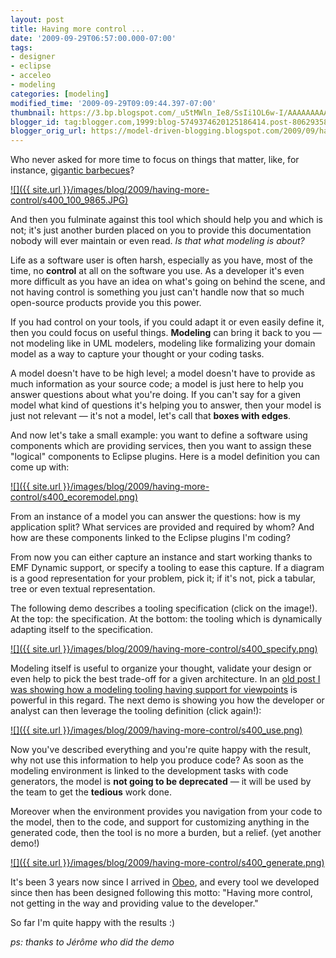 ```yaml
---
layout: post
title: Having more control ...
date: '2009-09-29T06:57:00.000-07:00'
tags:
- designer
- eclipse
- acceleo
- modeling
categories: [modeling]
modified_time: '2009-09-29T09:09:44.397-07:00'
thumbnail: https://3.bp.blogspot.com/_u5tMWln_Ie8/SsIi1OL6w-I/AAAAAAAAALw/IpAvHoRsmME/s72-c/100_9865.JPG
blogger_id: tag:blogger.com,1999:blog-5749374620125186414.post-8062935893527033571
blogger_orig_url: https://model-driven-blogging.blogspot.com/2009/09/having-more-control.html
---
```


Who never asked for more time to focus on things that matter, like, for instance, [gigantic barbecues](https://mariot-thoughts.blogspot.com/2009/09/nathalie-effect-goals-tests-and-patches.html)?

[![]({{ site.url }}/images/blog/2009/having-more-control/s400_100_9865.JPG)](https://3.bp.blogspot.com/_u5tMWln_Ie8/SsIi1OL6w-I/AAAAAAAAALw/IpAvHoRsmME/s1600-h/100_9865.JPG)

And then you fulminate against this tool which should help you and which is not; it's just another burden placed on you to provide this documentation nobody will ever maintain or even read. _Is that what modeling is about?_

Life as a software user is often harsh, especially as you have, most of the time, no **control** at all on the software you use. As a developer it's even more difficult as you have an idea on what's going on behind the scene, and not having control is something you just can't handle now that so much open-source products provide you this power.

If you had control on your tools, if you could adapt it or even easily define it, then you could focus on useful things. **Modeling** can bring it back to you — not modeling like in UML modelers, modeling like formalizing your domain model as a way to capture your thought or your coding tasks.

A model doesn't have to be high level; a model doesn't have to provide as much information as your source code; a model is just here to help you answer questions about what you're doing. If you can't say for a given model what kind of questions it's helping you to answer, then your model is just not relevant — it's not a model, let's call that **boxes with edges**.

And now let's take a small example: you want to define a software using components which are providing services, then you want to assign these "logical" components to Eclipse plugins. Here is a model definition you can come up with:

[![]({{ site.url }}/images/blog/2009/having-more-control/s400_ecoremodel.png)](https://4.bp.blogspot.com/_u5tMWln_Ie8/SsIbD5F8ZMI/AAAAAAAAALQ/pHQPTzsglpQ/s1600-h/ecoremodel.png)

From an instance of a model you can answer the questions: how is my application split? What services are provided and required by whom? And how are these components linked to the Eclipse plugins I'm coding?

From now you can either capture an instance and start working thanks to EMF Dynamic support, or specify a tooling to ease this capture. If a diagram is a good representation for your problem, pick it; if it's not, pick a tabular, tree or even textual representation.

The following demo describes a tooling specification (click on the image!). At the top: the specification. At the bottom: the tooling which is dynamically adapting itself to the specification.

[![]({{ site.url }}/images/blog/2009/having-more-control/s400_specify.png)](https://literate.modeling.free.fr/modeling/designer/overview/OD-specifier.htm)

Modeling itself is useful to organize your thought, validate your design or even help to pick the best trade-off for a given architecture. In an [old post I was showing how a modeling tooling having support for viewpoints](https://model-driven-blogging.blogspot.com/2009/05/viewpoints-enabled-modeling-tools.html) is powerful in this regard. The next demo is showing you how the developer or analyst can then leverage the tooling definition (click again!):

[![]({{ site.url }}/images/blog/2009/having-more-control/s400_use.png)](https://literate.modeling.free.fr/modeling/designer/overview/OD-user.htm)

Now you've described everything and you're quite happy with the result, why not use this information to help you produce code? As soon as the modeling environment is linked to the development tasks with code generators, the model is **not going to be deprecated** — it will be used by the team to get the **tedious** work done.

Moreover when the environment provides you navigation from your code to the model, then to the code, and support for customizing anything in the generated code, then the tool is no more a burden, but a relief. (yet another demo!)

[![]({{ site.url }}/images/blog/2009/having-more-control/s400_generate.png)](https://literate.modeling.free.fr/modeling/designer/overview/OD-Acceleo_Traceability.htm)

It's been 3 years now since I arrived in [Obeo](https://www.obeosoft.com/fr/), and every tool we developed since then has been designed following this motto: "Having more control, not getting in the way and providing value to the developer."

So far I'm quite happy with the results :)

_ps: thanks to Jérôme who did the demo_

